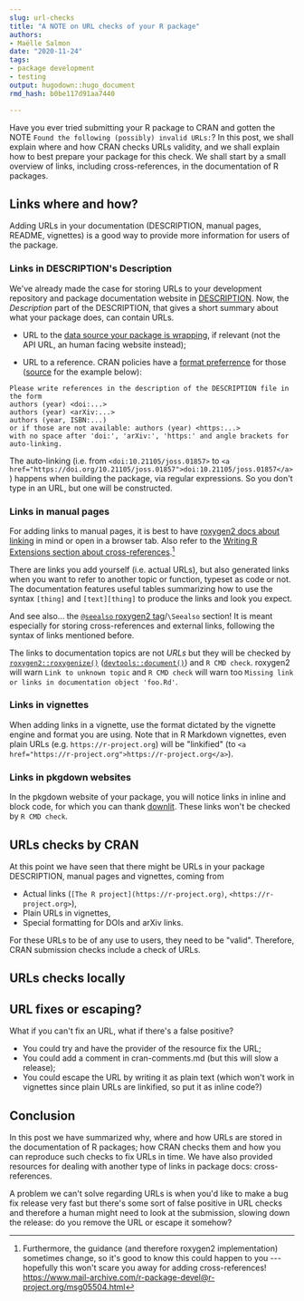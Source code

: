 ```yaml
---
slug: url-checks
title: "A NOTE on URL checks of your R package" 
authors: 
- Maëlle Salmon 
date: "2020-11-24" 
tags: 
- package development 
- testing
output: hugodown::hugo_document
rmd_hash: b0be117d91aa7440

---
```


Have you ever tried submitting your R package to CRAN and gotten the NOTE `Found the following (possibly) invalid URLs:`? In this post, we shall explain where and how CRAN checks URLs validity, and we shall explain how to best prepare your package for this check. We shall start by a small overview of links, including cross-references, in the documentation of R packages.

Links where and how?
--------------------

Adding URLs in your documentation (DESCRIPTION, manual pages, README, vignettes) is a good way to provide more information for users of the package.

### Links in DESCRIPTION's Description

We've already made the case for storing URLs to your development repository and package documentation website in [DESCRIPTION](/2019/12/10/urls/). Now, the *Description* part of the DESCRIPTION, that gives a short summary about what your package does, can contain URLs.

-   URL to the [data source your package is wrapping](https://devguide.ropensci.org/building.html#general), if relevant (not the API URL, an human facing website instead);

-   URL to a reference. CRAN policies have a [format preferrence](https://cran.r-project.org/web/packages/policies.html) for those ([source](https://github.com/ropensci/roweb3/issues/56#issuecomment-706947606) for the example below):

<!-- -->

    Please write references in the description of the DESCRIPTION file in the form
    authors (year) <doi:...>
    authors (year) <arXiv:...>
    authors (year, ISBN:...)
    or if those are not available: authors (year) <https:...>
    with no space after 'doi:', 'arXiv:', 'https:' and angle brackets for auto-linking.

The auto-linking (i.e. from `<doi:10.21105/joss.01857>` to `<a href="https://doi.org/10.21105/joss.01857">doi:10.21105/joss.01857</a>`) happens when building the package, via regular expressions. So you don't type in an URL, but one will be constructed.

### Links in manual pages

For adding links to manual pages, it is best to have [roxygen2 docs about linking](https://roxygen2.r-lib.org/articles/rd-formatting.html#links-2) in mind or open in a browser tab. Also refer to the [Writing R Extensions section about cross-references](https://cran.r-project.org/doc/manuals/R-exts.html#Cross_002dreferences).[^1]

There are links you add yourself (i.e. actual URLs), but also generated links when you want to refer to another topic or function, typeset as code or not. The documentation features useful tables summarizing how to use the syntax `[thing]` and `[text][thing]` to produce the links and look you expect.

And see also... the [`@seealso` roxygen2 tag](https://roxygen2.r-lib.org/articles/rd.html#cross-references)/`\Seealso` section! It is meant especially for storing cross-references and external links, following the syntax of links mentioned before.

The links to documentation topics are not *URLs* but they will be checked by [`roxygen2::roxygenize()`](https://roxygen2.r-lib.org/reference/roxygenize.html) ([`devtools::document()`](https://devtools.r-lib.org//reference/document.html)) and `R CMD check`. roxygen2 will warn `Link to unknown topic` and `R CMD check` will warn too `Missing link or links in documentation object 'foo.Rd'`.

### Links in vignettes

When adding links in a vignette, use the format dictated by the vignette engine and format you are using. Note that in R Markdown vignettes, even plain URLs (e.g. `https://r-project.org`) will be "linkified" (to `<a href="https://r-project.org">https://r-project.org</a>`).

### Links in pkgdown websites

In the pkgdown website of your package, you will notice links in inline and block code, for which you can thank [downlit](https://github.com/r-lib/downlit#features). These links won't be checked by `R CMD check`.

URLs checks by CRAN
-------------------

At this point we have seen that there might be URLs in your package DESCRIPTION, manual pages and vignettes, coming from

-   Actual links (`[The R project](https://r-project.org)`, `<https://r-project.org>`),
-   Plain URLs in vignettes,
-   Special formatting for DOIs and arXiv links.

For these URLs to be of any use to users, they need to be "valid". Therefore, CRAN submission checks include a check of URLs.

URLs checks locally
-------------------

URL fixes or escaping?
----------------------

What if you can't fix an URL, what if there's a false positive?

-   You could try and have the provider of the resource fix the URL;
-   You could add a comment in cran-comments.md (but this will slow a release);
-   You could escape the URL by writing it as plain text (which won't work in vignettes since plain URLs are linkified, so put it as inline code?)

Conclusion
----------

In this post we have summarized why, where and how URLs are stored in the documentation of R packages; how CRAN checks them and how you can reproduce such checks to fix URLs in time. We have also provided resources for dealing with another type of links in package docs: cross-references.

A problem we can't solve regarding URLs is when you'd like to make a bug fix release very fast but there's some sort of false positive in URL checks and therefore a human might need to look at the submission, slowing down the release: do you remove the URL or escape it somehow?

[^1]: Furthermore, the guidance (and therefore roxygen2 implementation) sometimes change, so it's good to know this could happen to you --- hopefully this won't scare you away for adding cross-references! <a href="https://www.mail-archive.com/r-package-devel@r-project.org/msg05504.html" class="uri">https://www.mail-archive.com/r-package-devel@r-project.org/msg05504.html</a>

